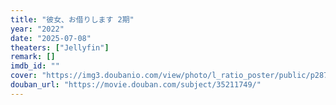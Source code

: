 ```yaml
---
title: "彼女、お借りします 2期"
year: "2022"
date: "2025-07-08"
theaters: ["Jellyfin"]
remark: []
imdb_id: ""
cover: "https://img3.doubanio.com/view/photo/l_ratio_poster/public/p2874769112.jpg"
douban_url: "https://movie.douban.com/subject/35211749/"
---
```

